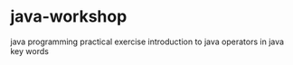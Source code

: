# java-workshop
java programming practical exercise
introduction to java
operators in java
key words